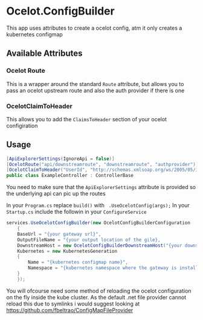 # Ocelot.ConfigBuilder

This app uses attributes to create a ocelot config, atm it only creates a kubernetes configmap

## Available Attributes

### Ocelot Route
This is a wrapper around the standard `Route` attribute, but allows you to pass an ocelot upstream route and also the auth provider if there is one

### OcelotClaimToHeader
This allows you to add the `ClaimsToHeader` section of your ocelot configiration

## Usage
```csharp
[ApiExplorerSettings(IgnoreApi = false)]
[OcelotRoute("api/downstreamroute", "downstreamroute", "authprovider")]
[OcelotClaimToHeader("UserId", "http://schemas.xmlsoap.org/ws/2005/05/identity/claims/nameidentifier", "value")]
public class ExampleController : ControllerBase
```

You need to make sure that the `ApiExplorerSettings` attribute is provided so the underlying api can pic up the routes

In your `Program.cs` replace `build()` with ` .UseOcelotConfig(args);`
In your `Startup.cs` include the followin in your `ConfigureService`

```csharp
services.UseOcelotConfigBuilder(new OcelotConfigBuilderConfiguration
    {
    BaseUrl = "{your gateway url}",
    OutputFileName = "{your output location of the gile},
    DownstreamHost = new OcelotConfigBuilderDownstreamHost("{your downstream host}", 80),
    Kubernetes = new KubernetesGeneration
    {
        Name = "{kubernetes configmap name}",
        Namespace = "{kubernetes namespace where the gateway is installed}"
    }
    });
```

You will ofcourse need some method of reloading the ocelot configuration on the fly inside the kube cluster. As the default .net file provider cannot reload this due to symlinks i would suggest looking at https://github.com/fbeltrao/ConfigMapFileProvider